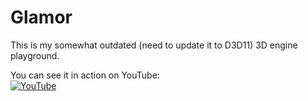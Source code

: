 # Glamor

This is my somewhat outdated (need to update it to D3D11) 3D engine playground.

You can see it in action on YouTube:  
[![YouTube](https://img.youtube.com/vi/EW5cPmrNufM/0.jpg)](https://www.youtube.com/watch?v=EW5cPmrNufM)
